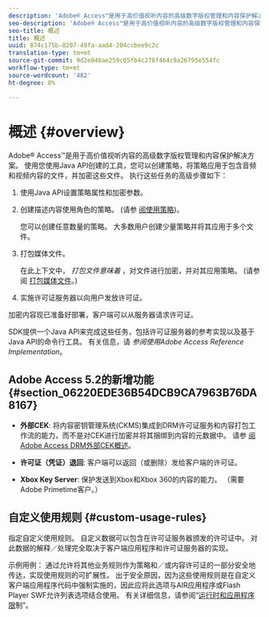 ```yaml
---
description: 'Adobe® Access™是用于高价值视听内容的高级数字版权管理和内容保护解决方案。 使用您使用Java API创建的工具，您可以创建策略，将策略应用于包含音频和视频内容的文件，并加密这些文件。 执行这些任务的高级步骤如下 '
seo-description: 'Adobe® Access™是用于高价值视听内容的高级数字版权管理和内容保护解决方案。 使用您使用Java API创建的工具，您可以创建策略，将策略应用于包含音频和视频内容的文件，并加密这些文件。 执行这些任务的高级步骤如下 '
seo-title: 概述
title: 概述
uuid: 874c175b-8207-49fa-aad4-204ccbee9c2c
translation-type: tm+mt
source-git-commit: 9d2e046ae259c05fb4c278f464c9a26795e554fc
workflow-type: tm+mt
source-wordcount: '482'
ht-degree: 0%

---
```



# 概述 {#overview}

Adobe® Access™是用于高价值视听内容的高级数字版权管理和内容保护解决方案。 使用您使用Java API创建的工具，您可以创建策略，将策略应用于包含音频和视频内容的文件，并加密这些文件。 执行这些任务的高级步骤如下：

1. 使用Java API设置策略属性和加密参数。
1. 创建描述内容使用角色的策略。 (请参 [阅使用策略](../../aaxs-protecting-content/content-working-with-policies/content-working-with-policies-overview.md))。

   您可以创建任意数量的策略。 大多数用户创建少量策略并将其应用于多个文件。

1. 打包媒体文件。

   在此上下文中， *打包文件意味着* ，对文件进行加密，并对其应用策略。 (请参阅 [打包媒体文件](../../aaxs-protecting-content/content-packaging-media-files/content-packaging-media-files-overview.md)。)

1. 实施许可证服务器以向用户发放许可证。

加密内容现已准备好部署，客户端可以从服务器请求许可证。

SDK提供一个Java API来完成这些任务，包括许可证服务器的参考实现以及基于Java API的命令行工具。 有关信息，请 *参阅使用Adobe Access Reference Implementation*。

## Adobe Access 5.2的新增功能 {#section_06220EDE36B54DCB9CA7963B76DA8167}

* **外部CEK**: 将内容密钥管理系统(CKMS)集成到DRM许可证服务和内容打包工作流的能力，而不是对CEK进行加密并将其捆绑到内容的元数据中。 请参 [阅Adobe Access DRM外部CEK概述](../../aaxs-drm-xkey-mgmt/aaxs-drm-using-external-cek-overview.md)。

* **许可证（凭证）退回**: 客户端可以返回（或删除）发给客户端的许可证。
* **Xbox Key Server**: 保护发送到Xbox和Xbox 360的内容的能力。 （需要Adobe Primetime客户。）

## 自定义使用规则 {#custom-usage-rules}

指定自定义使用规则。 自定义数据可以包含在许可证服务器颁发的许可证中。 对此数据的解释／处理完全取决于客户端应用程序和许可证服务器的实现。

示例用例： 通过允许将其他业务规则作为策略和／或内容许可证的一部分安全地传达，实现使用规则的可扩展性。 出于安全原因，因为这些使用规则是在自定义客户端应用程序代码中强制实施的，因此应将此选项与AIR应用程序或Flash Player SWF允许列表选项结合使用。 有关详细信息，请参阅“[运行时和应用程序限](../../aaxs-protecting-content/content-introduction/content-usage-rules/content-runtime-application-restrictions/content-allowlist-air.md)制”。
